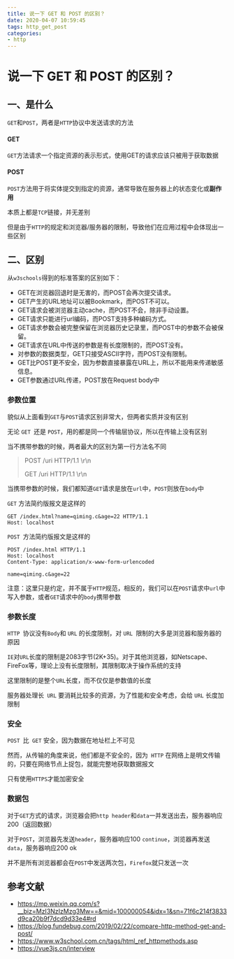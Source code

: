 ```yaml
---
title: 说一下 GET 和 POST 的区别？
date: 2020-04-07 10:59:45
tags: http_get_post
categories:
- http
---
```


# 说一下 GET 和 POST 的区别？




## 一、是什么

`GET`和`POST`，两者是`HTTP`协议中发送请求的方法

#### GET

`GET`方法请求一个指定资源的表示形式，使用GET的请求应该只被用于获取数据

#### POST
`POST`方法用于将实体提交到指定的资源，通常导致在服务器上的状态变化或**副作用**

本质上都是`TCP`链接，并无差别

但是由于`HTTP`的规定和浏览器/服务器的限制，导致他们在应用过程中会体现出一些区别

## 二、区别

从`w3schools`得到的标准答案的区别如下：

- GET在浏览器回退时是无害的，而POST会再次提交请求。
- GET产生的URL地址可以被Bookmark，而POST不可以。
- GET请求会被浏览器主动cache，而POST不会，除非手动设置。
- GET请求只能进行url编码，而POST支持多种编码方式。
- GET请求参数会被完整保留在浏览器历史记录里，而POST中的参数不会被保留。
- GET请求在URL中传送的参数是有长度限制的，而POST没有。
- 对参数的数据类型，GET只接受ASCII字符，而POST没有限制。
- GET比POST更不安全，因为参数直接暴露在URL上，所以不能用来传递敏感信息。
- GET参数通过URL传递，POST放在Request body中


### 参数位置

貌似从上面看到`GET`与`POST`请求区别非常大，但两者实质并没有区别

无论 `GET `还是 `POST`，用的都是同一个传输层协议，所以在传输上没有区别

当不携带参数的时候，两者最大的区别为第一行方法名不同

> POST /uri HTTP/1.1 \r\n
>
> GET /uri HTTP/1.1 \r\n

当携带参数的时候，我们都知道`GET`请求是放在`url`中，`POST`则放在`body`中

`GET` 方法简约版报文是这样的

```
GET /index.html?name=qiming.c&age=22 HTTP/1.1
Host: localhost
```

`POST `方法简约版报文是这样的

```
POST /index.html HTTP/1.1
Host: localhost
Content-Type: application/x-www-form-urlencoded

name=qiming.c&age=22
```

注意：这里只是约定，并不属于`HTTP`规范，相反的，我们可以在`POST`请求中`url`中写入参数，或者`GET`请求中的`body`携带参数


### 参数长度

`HTTP `协议没有` Body `和 `URL` 的长度限制，对 `URL `限制的大多是浏览器和服务器的原因

`IE`对`URL`长度的限制是2083字节(2K+35)。对于其他浏览器，如Netscape、FireFox等，理论上没有长度限制，其限制取决于操作系统的支持

这里限制的是整个`URL`长度，而不仅仅是参数值的长度

服务器处理长` URL` 要消耗比较多的资源，为了性能和安全考虑，会给 `URL` 长度加限制

### 安全

`POST `比` GET` 安全，因为数据在地址栏上不可见

然而，从传输的角度来说，他们都是不安全的，因为` HTTP` 在网络上是明文传输的，只要在网络节点上捉包，就能完整地获取数据报文

只有使用`HTTPS`才能加密安全


### 数据包

对于`GET`方式的请求，浏览器会把`http header`和`data`一并发送出去，服务器响应200（返回数据）

对于`POST`，浏览器先发送`header`，服务器响应100 `continue`，浏览器再发送`data`，服务器响应200 ok

并不是所有浏览器都会在`POST`中发送两次包，`Firefox`就只发送一次



## 参考文献

- https://mp.weixin.qq.com/s?__biz=MzI3NzIzMzg3Mw==&mid=100000054&idx=1&sn=71f6c214f3833d9ca20b9f7dcd9d33e4#rd
- https://blog.fundebug.com/2019/02/22/compare-http-method-get-and-post/
- https://www.w3school.com.cn/tags/html_ref_httpmethods.asp
- https://vue3js.cn/interview